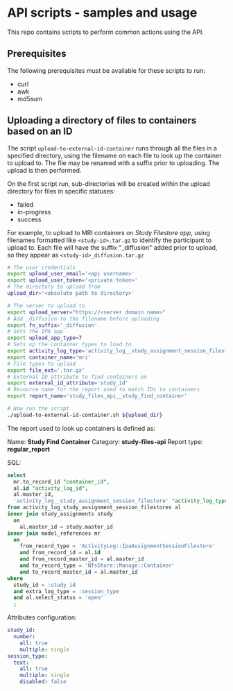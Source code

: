 # API scripts - samples and usage

This repo contains scripts to perform common actions using the API.

## Prerequisites

The following prerequisites must be available for these scripts to run:

- curl
- awk
- md5sum

## Uploading a directory of files to containers based on an ID

The script `upload-to-external-id-container` runs through all the files in a specified directory, using the filename on each file to look up the container to upload to. The file may be renamed with a suffix prior to uploading. The upload is then performed.

On the first script run, sub-directories will be created within the upload directory for files in specific statuses:

- failed
- in-progress
- success

For example, to upload to MRI containers on *Study Filestore app*, using filenames formatted like `<study-id>.tar.gz` to identify the participant to upload to.
Each file will have the suffix "_diffusion" added prior to upload, so they appear as `<study-id>_diffusion.tar.gz`

```bash
# The user credentials
export upload_user_email='<api username>'
export upload_user_token='<private token>'
# The directory to upload from
upload_dir='<absolute path to directory>'

# The server to upload to
export upload_server="https://<server domain name>"
# Add _diffusion to the filename before uploading
export fn_suffix='_diffusion'
# Sets the IPA app
export upload_app_type=7
# Sets up the container types to load to
export activity_log_type='activity_log__study_assignment_session_filestore'
export container_name='mri'
# File types to upload
export file_ext='.tar.gz'
# External ID attribute to find containers on
export external_id_attribute='study_id'
# Resource name for the report used to match IDs to containers
export report_name='study_files_api__study_find_container'

# Now run the script
./upload-to-external-id-container.sh ${upload_dir}
```

The report used to look up containers is defined as:

Name: **Study Find Container**
Category: **study-files-api**
Report type: **regular_report**

SQL:

```sql
select 
  mr.to_record_id "container_id",
  al.id "activity_log_id",
  al.master_id,
  'activity_log__study_assignment_session_filestore' "activity_log_type"
from activity_log_study_assignment_session_filestores al
inner join study_assignments study 
  on 
    al.master_id = study.master_id
inner join model_references mr
  on 
    from_record_type = 'ActivityLog::IpaAssignmentSessionFilestore'
    and from_record_id = al.id
    and from_record_master_id = al.master_id
    and to_record_type = 'NfsStore::Manage::Container'
    and to_record_master_id = al.master_id
where 
  study_id = :study_id
  and extra_log_type = :session_type
  and al.select_status = 'open'
  ;
```

Attributes configuration:

```yaml
study_id:
  number:
    all: true
    multiple: single
session_type: 
  text: 
    all: true
    multiple: single
    disabled: false
```
